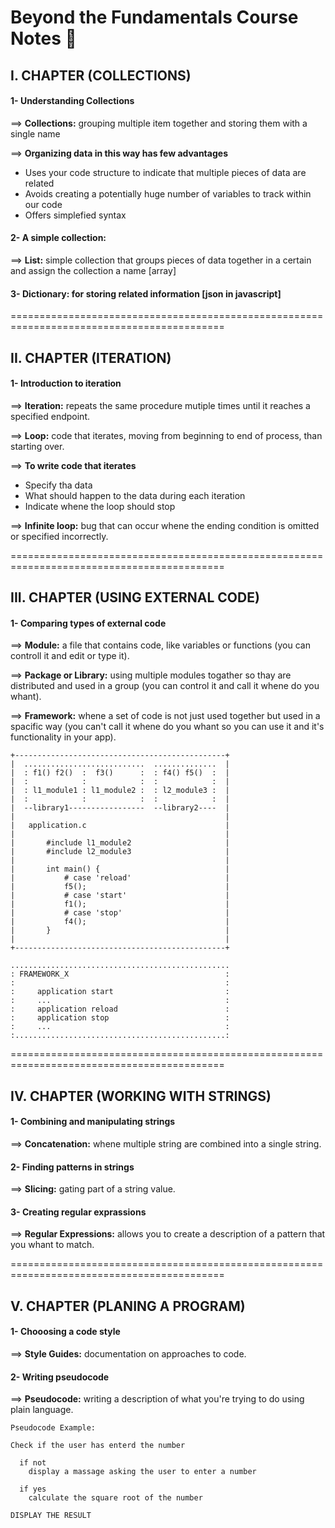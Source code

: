 # Beyond the Fundamentals Course Notes :bookmark_tabs:

## I. CHAPTER (COLLECTIONS)

#### 1- Understanding Collections

==> **Collections:** grouping multiple item together and storing them with a single name 

==> **Organizing data in this way has few advantages**

- Uses your code structure to indicate that multiple pieces of data are related
- Avoids creating a potentially huge number of variables to track within our code
- Offers simplefied syntax

#### 2- A simple collection: 

==> **List:** simple collection that groups pieces of data  together in a certain and assign the collection a name [array]

#### 3- **Dictionary:** for storing related information [json in javascript]

===========================================================================================

## II. CHAPTER (ITERATION)

#### 1- Introduction to iteration

==> **Iteration:** repeats the same procedure mutiple times until it reaches a specified endpoint.

==> **Loop:** code that iterates, moving from beginning to end of process, than starting over.

==> **To write code that iterates**
  
  - Specify tha data
  - What should happen to the data during each iteration
  - Indicate whene the loop should stop

==> **Infinite loop:** bug that can occur whene the ending condition is omitted or specified incorrectly.

===========================================================================================

## III. CHAPTER (USING EXTERNAL CODE)

#### 1- Comparing types of external code

==> **Module:** a file that contains code, like variables or functions (you can controll it and edit or type it).

==> **Package or Library:** using multiple modules togather so thay are distributed and used in a group (you can control it and call it whene do you whant).

==> **Framework:** whene a set of code is not just used together but used in a spacific way (you can't call it whene do you whant so you can use it and it's functionality in your app).

```
+-----------------------------------------------+
|  ...........................  ..............  |
|  : f1() f2()  :  f3()      :  : f4() f5()  :  |
|  :            :            :  :            :  |
|  : l1_module1 : l1_module2 :  : l2_module3 :  |
|  :            :            :  :            :  |
|  --library1-----------------  --library2----  |
|                                               |
|   application.c                               |
|                                               |
|       #include l1_module2                     |
|       #include l2_module3                     |
|                                               |
|       int main() {                            |
|           # case 'reload'                     |
|           f5();                               |
|           # case 'start'                      |
|           f1();                               |
|           # case 'stop'                       |
|           f4();                               |
|       }                                       |
|                                               |
+-----------------------------------------------+

.................................................
: FRAMEWORK_X                                   :
:                                               :
:     application start                         :
:     ...                                       :
:     application reload                        :
:     application stop                          :
:     ...                                       :
:...............................................:

```

===========================================================================================

## IV. CHAPTER (WORKING WITH STRINGS)

#### 1- Combining and manipulating strings

==> **Concatenation:** whene multiple string are combined into a single string.

#### 2- Finding patterns in strings

==> **Slicing:** gating part of a string value.

#### 3- Creating regular exprassions

==> **Regular Expressions:** allows you to create a description of a pattern that you whant to match.

===========================================================================================

## V. CHAPTER (PLANING A PROGRAM)

#### 1- Chooosing a code style

==> **Style Guides:** documentation on approaches to code.

#### 2- Writing pseudocode

==> **Pseudocode:** writing a description of what you're trying to do using plain language.

```
Pseudocode Example:

Check if the user has enterd the number

  if not 
    display a massage asking the user to enter a number
    
  if yes
    calculate the square root of the number
    
DISPLAY THE RESULT
```
